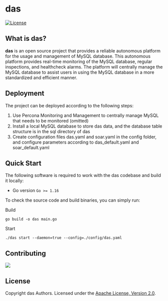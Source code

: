 # das

[![License](http://img.shields.io/:license-apache%202.0-brightgreen.svg)](http://www.apache.org/licenses/LICENSE-2.0.html)

## What is das?

**das** is an open source project that provides a reliable autonomous platform for the usage and management of MySQL database. This autonomous platform provides real-time monitoring of the MySQL database, regular inspections, and healthcheck alarms. The platform will centrally manage the MySQL database to assist users in using the MySQL database in a more standardized and efficient manner.

## Deployment

The project can be deployed according to the following steps:

1. Use Percona Monitoring and Management to centrally manage MySQL that needs to be monitored (omitted)
2.  Install a local MySQL database to store das data, and the database table structure is in the sql directory of das 
3. Create configuration files das.yaml and soar.yaml in the config folder, and configure parameters according to das_default.yaml and soar_default.yaml

## Quick Start

The following software is required to work with the das codebase and build it locally:

-  Go version `Go >= 1.16`

To check the source code and build binaries, you can simply run:

Build
```
go build -o das main.go
```
Start
```
./das start --daemon=true --config=./config/das.yaml
```

## Contributing

<a href="https://github.com/romberli/das/graphs/contributors">
  <img src="https://contributors-img.web.app/image?repo=romberli/das" />
</a>

## License

Copyright das Authors.
Licensed under the [Apache License, Version 2.0](http://www.apache.org/licenses/LICENSE-2.0).


